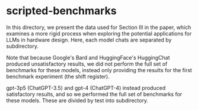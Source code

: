 # scripted-benchmarks

In this directory, we present the data used for Section III in the paper, which examines a more rigid process when exploring the potential applications for LLMs in hardware design. Here, each model chats are separated by subdirectory.

Note that because Google's Bard and HuggingFace's HuggingChat produced unsatisfactory results, we did not perform the full set of benchmarks for these models, instead only providing the results for the first benchmark experiment (the shift register). 

gpt-3p5 (ChatGPT-3.5) and gpt-4 (ChatGPT-4) instead produced satisfactory results, and so we performed the full set of benchmarks for these models. These are divided by test into subdirectory.